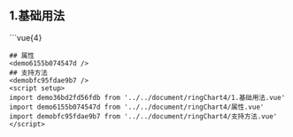 ## 1.基础用法
<demo36bd2fd56fdb />
```vue{4}
<template>
    <ring-chart-4 ref="chartRef" v-bind="chartOption"></ring-chart-4>
</template>

<script setup>
import { ref, onMounted } from 'vue';

const chartRef = ref();

const seriesData = [
    { value: 1048, name: '正常' },
    { value: 735, name: '故障' },
    { value: 580, name: '告警' },
    { value: 484, name: '离线' }
];
// 组合配置项
const chartOption = {
    seriesData
};

onMounted(() => chartRef.value.renderChart());
</script>
<style lang="scss" scoped>
.zrx-chart {
    height: 664px;
    background-color: rgb(3, 43, 68);
}
</style>
```
## 属性
<demo6155b074547d />
## 支持方法
<demobfc95fdae9b7 />
<script setup>
import demo36bd2fd56fdb from '../../document/ringChart4/1.基础用法.vue'
import demo6155b074547d from '../../document/ringChart4/属性.vue'
import demobfc95fdae9b7 from '../../document/ringChart4/支持方法.vue'
</script>